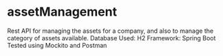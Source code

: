 # assetManagement

Rest API for managing the assets for a company, and also to manage the category of assets available. 
Database Used: H2
Framework: Spring Boot
Tested using Mockito and Postman
